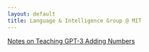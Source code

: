 ```yaml
---
layout: default
title: Language & Intelligence Group @ MIT
---
```


[Notes on Teaching GPT-3 Adding Numbers](arithmetic_gpt3/index.html)

